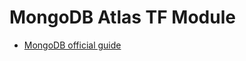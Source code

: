 # MongoDB Atlas TF Module
* [MongoDB official guide](https://www.mongodb.com/developer/products/atlas/deploy-mongodb-atlas-terraform-aws/)